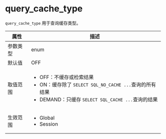 query_cache_type
=====================================

`query_cache_type` 用于查询缓存类型。

| **属性** |                                                                                                              **描述**                                                                                                               |
|--------|-----------------------------------------------------------------------------------------------------------------------------------------------------------------------------------------------------------------------------------|
| 参数类型   | enum                                                                                                                                                                                                                           |
| 默认值    | OFF                                                                                                                                                                                                                               |
| 取值范围   | <ul><li>OFF：不缓存或检索结果</li><li> ON：缓存除了 `SELECT SQL_NO_CACHE ...`查询的所有结果</li><li>DEMAND：只缓存 `SELECT SQL_CACHE ...`查询的结果</li></ul>    |
| 生效范围   | <ul><li>Global</li><li>Session</li></ul>                                                                                                                           |
